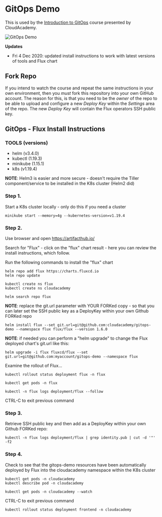 # GitOps Demo
This is used by the [Introduction to GitOps](https://cloudacademy.com/course/introduction-gitops/) course presented by CloudAcademy.

![GitOps Demo](./docs/GitOps1.png)

**Updates**
- Fri 4 Dec 2020: updated install instructions to work with latest versions of tools and Flux chart

## Fork Repo
If you intend to watch the course and repeat the same instructions in your own environment, then you *must* fork this repository into your own GitHub account. The reason for this, is that you need to be the *owner* of the repo to be able to upload and configure a new *Deploy Key* within the *Settings* area of the repo. The new *Deploy Key* will contain the Flux operators SSH public key. 

## GitOps - Flux Install Instructions 

### TOOLS (versions)

- helm (v3.4.0)
- kubectl (1.19.3)
- minikube (1.15.1)
- k8s (v1.19.4)

**NOTE**: Helm3 is easier and more secure - doesn't require the Tiller component/service to be installed in the K8s cluster (Helm2 did)

### Step 1.

Start a K8s cluster locally - only do this if you need a cluster

```
minikube start --memory=4g --kubernetes-version=v1.19.4
```

### Step 2.

Use browser and open https://artifacthub.io/

Search for "Flux" - click on the "flux" chart result - here you can review the install instructions, which follow.

Run the following commands to install the "flux" chart

```
helm repo add flux https://charts.fluxcd.io
helm repo update
```

```
kubectl create ns flux
kubectl create ns cloudacademy
```

```
helm search repo flux
```

**NOTE**: replace the git.url parameter with YOUR FORKed copy - so that you can later set the SSH public key as a DeployKey within your own Github FORKed repo

```
helm install flux --set git.url=git@github.com:cloudacademy/gitops-demo --namespace flux flux/flux --version 1.6.0
```

**NOTE**: if needed you can perform a "helm upgrade" to change the Flux deployed chart's git.url like this:

```
helm upgrade -i flux fluxcd/flux --set git.url=git@github.com:myaccount/gitops-demo --namespace flux
```

Examine the rollout of Flux...

```
kubectl rollout status deployment flux -n flux
```

```
kubectl get pods -n flux
```

```
kubectl -n flux logs deployment/flux --follow
```

CTRL-C to exit previous command

### Step 3.

Retrieve SSH public key and then add as a DeployKey within your own Github FORKed repo:

```
kubectl -n flux logs deployment/flux | grep identity.pub | cut -d '"' -f2
```

### Step 4.

Check to see that the gitops-demo resources have been automatically deployed by Flux into the cloudacademy namespace within the K8s cluster

```
kubectl get pods -n cloudacademy
kubectl describe pod -n cloudacademy
```

```
kubectl get pods -n cloudacademy --watch
```

CTRL-C to exit previous command

```
kubectl rollout status deployment frontend -n cloudacademy
```